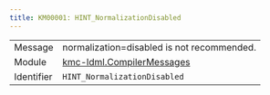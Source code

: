 ```yaml
---
title: KM00001: HINT_NormalizationDisabled
---
```


|            |           |
|------------|---------- |
| Message    | normalization=disabled is not recommended\. |
| Module     | [kmc-ldml.CompilerMessages](kmc-ldml.compilermessages) |
| Identifier | `HINT_NormalizationDisabled` |


